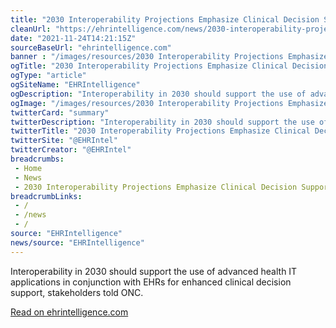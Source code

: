 ```yaml
--- 
title: "2030 Interoperability Projections Emphasize Clinical Decision Support"
cleanUrl: "https://ehrintelligence.com/news/2030-interoperability-projections-emphasize-clinical-decision-support?eid=CXTEL000000592620&elqCampaignId=22838&elqTrackId=8cdb33b688fb4eca91a39fc902b8bf10&elq=c6ad4939fa1c49bf9b78dcb7a9ce97a8&elqaid=23621&elqat=1&elqCampaignId=22838"
date: "2021-11-24T14:21:15Z"
sourceBaseUrl: "ehrintelligence.com"
banner : "/images/resources/2030 Interoperability Projections Emphasize Clinical Decision Support.jpg"
ogTitle: "2030 Interoperability Projections Emphasize Clinical Decision Support"
ogType: "article"
ogSiteName: "EHRIntelligence"
ogDescription: "Interoperability in 2030 should support the use of advanced health IT applications in conjunction with EHRs for enhanced clinical decision support, stakeholders told ONC."
ogImage: "/images/resources/2030 Interoperability Projections Emphasize Clinical Decision Support.jpg"
twitterCard: "summary"
twitterDescription: "Interoperability in 2030 should support the use of advanced health IT applications in conjunction with EHRs for enhanced clinical decision support, stakeholders told ONC."
twitterTitle: "2030 Interoperability Projections Emphasize Clinical Decision Support"
twitterSite: "@EHRIntel"
twitterCreator: "@EHRIntel"
breadcrumbs:
 - Home
 - News
 - 2030 Interoperability Projections Emphasize Clinical Decision Support
breadcrumbLinks:
 - / 
 - /news
 - / 
source: "EHRIntelligence"
news/source: "EHRIntelligence"
---
```

Interoperability in 2030 should support the use of advanced health IT applications in conjunction with EHRs for enhanced clinical decision support, stakeholders told ONC.  
  
[Read on ehrintelligence.com](https://ehrintelligence.com/news/2030-interoperability-projections-emphasize-clinical-decision-support?eid=CXTEL000000592620&elqCampaignId=22838&elqTrackId=8cdb33b688fb4eca91a39fc902b8bf10&elq=c6ad4939fa1c49bf9b78dcb7a9ce97a8&elqaid=23621&elqat=1&elqCampaignId=22838)

